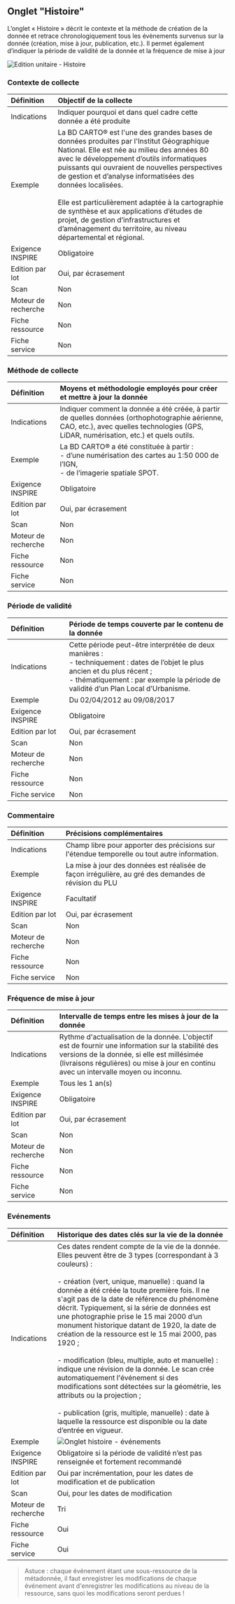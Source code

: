 ## Onglet "Histoire"

L’onglet « Histoire » décrit le contexte et la méthode de création de la donnée et retrace chronologiquement tous les évènements survenus sur la donnée (création, mise à jour, publication, etc.). Il permet également d’indiquer la période de validité de la donnée et la fréquence de mise à jour

![Edition unitaire - Histoire](/images/inv_edit_one_history.png "L'édition unitaire - onglet Histoire")

### Contexte de collecte

| Définition                 | Objectif de la collecte |
| :------------------------- | :---------------------- |
| Indications                | Indiquer pourquoi et dans quel cadre cette donnée a été produite |
| Exemple                    | La BD CARTO® est l'une des grandes bases de données produites par l'Institut Géographique National. Elle est née au milieu des années 80 avec le développement d’outils informatiques puissants qui ouvraient de nouvelles perspectives de gestion et d’analyse informatisées des données localisées.<br /><br />Elle est particulièrement adaptée à la cartographie de synthèse et aux applications d’études de projet, de gestion d’infrastructures et d’aménagement du territoire, au niveau départemental et régional. |
| Exigence INSPIRE           | Obligatoire         |
| Edition par lot            | Oui, par écrasement |
| Scan                       | Non                 |
| Moteur de recherche        | Non                 |
| Fiche ressource            | Non                 |
| Fiche service              | Non                 |

### Méthode de collecte

| Définition                 | Moyens et méthodologie employés pour créer et mettre à jour la donnée |
| :------------------------- | :------------------------------------- |
| Indications                | Indiquer comment la donnée a été créée, à partir de quelles données (orthophotographie aérienne, CAO, etc.), avec quelles technologies (GPS, LiDAR, numérisation, etc.) et quels outils. |
| Exemple                    | La BD CARTO® a été constituée à partir :<br />- d’une numérisation des cartes au 1:50 000 de l’IGN,<br />- de l’imagerie spatiale SPOT. |
| Exigence INSPIRE           | Obligatoire         |
| Edition par lot            | Oui, par écrasement |
| Scan                       | Non                 |
| Moteur de recherche        | Non                 |
| Fiche ressource            | Non                 |
| Fiche service              | Non                 |

### Période de validité

| Définition                 | Période de temps couverte par le contenu de la donnée |
| :------------------------- | :---------------------------------------------------- |
| Indications                | Cette période peut-être interprétée de deux manières :<br />- techniquement : dates de l’objet le plus ancien et du plus récent ;<br/>- thématiquement : par exemple la période de validité d’un Plan Local d’Urbanisme. |
| Exemple                    | Du 02/04/2012 au 09/08/2017 |
| Exigence INSPIRE           | Obligatoire         |
| Edition par lot            | Oui, par écrasement |
| Scan                       | Non                 |
| Moteur de recherche        | Non                 |
| Fiche ressource            | Non                 |
| Fiche service              | Non                 |

### Commentaire

| Définition                 | Précisions complémentaires |
| :------------------------- | :------------------------- |
| Indications                | Champ libre pour apporter des précisions sur l'étendue temporelle ou tout autre information. |
| Exemple                    | La mise à jour des données est réalisée de façon irrégulière, au gré des demandes de révision du PLU  |
| Exigence INSPIRE           | Facultatif          |
| Edition par lot            | Oui, par écrasement |
| Scan                       | Non                 |
| Moteur de recherche        | Non                 |
| Fiche ressource            | Non                 |
| Fiche service              | Non                 |

### Fréquence de mise à jour

| Définition                 | Intervalle de temps entre les mises à jour de la donnée |
| :------------------------- | :------------------------------------------------------ |
| Indications                | Rythme d'actualisation de la donnée. L'objectif est de fournir une information sur la stabilité des versions de la donnée, si elle est millésimée (livraisons régulières) ou mise à jour en continu avec un intervalle moyen ou inconnu. |
| Exemple                    | Tous les 1 an(s)    |
| Exigence INSPIRE           | Obligatoire         |
| Edition par lot            | Oui, par écrasement |
| Scan                       | Non                 |
| Moteur de recherche        | Non                 |
| Fiche ressource            | Non                 |
| Fiche service              | Non                 |

### Evénements

| Définition                 | Historique des dates clés sur la vie de la donnée |
| :------------------------- | :------------------------------------------------ |
| Indications                | Ces dates rendent compte de la vie de la donnée. Elles peuvent être de 3 types (correspondant à 3 couleurs) : <br /><br />- création (vert, unique, manuelle) : quand la donnée a été créée la toute première fois. Il ne s'agit pas de la date de référence du phénomène décrit. Typiquement, si la série de données est une photographie prise le 15 mai 2000 d’un monument historique datant de 1920, la date de création de la ressource est le 15 mai 2000, pas 1920 ;<br /><br />- modification (bleu, multiple, auto et manuelle) : indique une révision de la donnée. Le scan crée automatiquement l'événement si des modifications sont détectées sur la géométrie, les attributs ou la projection ;<br /><br />- publication (gris, multiple, manuelle) :  date à laquelle la ressource est disponible ou la date d’entrée en vigueur.|
| Exemple                    | ![Onglet histoire - événements](/images/inv_edit_one_history_events_512px.png "La gestion des événements de la vie d'une donnée") |
| Exigence INSPIRE           | Obligatoire si la période de validité n’est pas renseignée et fortement recommandé |
| Edition par lot            | Oui par incrémentation, pour les dates de modification et de publication |
| Scan                       | Oui, pour les dates de modification |
| Moteur de recherche        | Tri                                 |
| Fiche ressource            | Oui                                 |
| Fiche service              | Oui                                 |

> Astuce : chaque événement étant une sous-ressource de la métadonnée, il faut enregistrer les modifications de chaque événement avant d'enregistrer les modifications au niveau de la ressource, sans quoi les modifications seront perdues !
